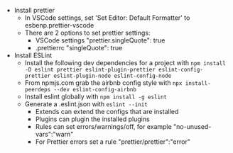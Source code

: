 - Install prettier
  - In VSCode settings, set 'Set Editor: Default Formatter' to esbenp.prettier-vscode
  - There are 2 options to set prettier settings:
    - VSCode settings "prettier.singleQuote": true
    - .prettierrc "singleQuote": true
- Install ESLint
  - Install the following dev dependencies for a project with `npm install -D eslint prettier eslint-plugin-prettier eslint-config-prettier eslint-plugin-node eslint-config-node`
  - From npmjs.com grab the airbnb config style with `npx install-peerdeps --dev eslint-config-airbnb`
  - Install eslint globally with `npm install -g eslint`
  - Generate a .eslint.json with `eslint --init`
    - Extends can extend the configs that are installed
    - Plugins can plugin the installed plugins
    - Rules can set errors/warnings/off, for example "no-unused-vars":"warn"
    - For Prettier errors set a rule "prettier/prettier":"error"

